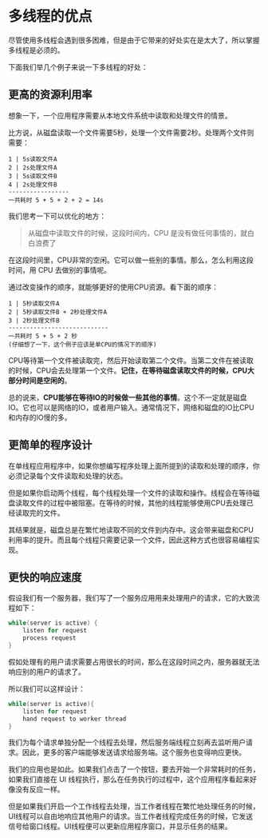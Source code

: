 # 多线程的优点

尽管使用多线程会遇到很多困难，但是由于它带来的好处实在是太大了，所以掌握多线程是必须的。

下面我们举几个例子来说一下多线程的好处：



## 更高的资源利用率

想象一下，一个应用程序需要从本地文件系统中读取和处理文件的情景。

比方说，从磁盘读取一个文件需要5秒，处理一个文件需要2秒。处理两个文件则需要：

```
1 | 5s读取文件A
2 | 2s处理文件A
3 | 5s读取文件B
4 | 2s处理文件B
-----------------
一共耗时 5 + 5 + 2 + 2 = 14s
```

我们思考一下可以优化的地方：

> 从磁盘中读取文件的时候，这段时间内，CPU 是没有做任何事情的，就白白浪费了

在这段时间里，CPU非常的空闲。它可以做一些别的事情。那么，怎么利用这段时间，用 CPU 去做别的事情呢。

通过改变操作的顺序，就能够更好的使用CPU资源。看下面的顺序：

```
1 | 5秒读取文件A
2 | 5秒读取文件B + 2秒处理文件A
3 | 2秒处理文件B
----------------------------
一共耗时 5 + 5 + 2 秒
(仔细想了一下，这个例子应该是单CPU的情况下的顺序)
```

CPU等待第一个文件被读取完，然后开始读取第二个文件。当第二文件在被读取的时候，CPU会去处理第一个文件。**记住，在等待磁盘读取文件的时候，CPU大部分时间是空闲的**。

总的说来，**CPU能够在等待IO的时候做一些其他的事情**。这个不一定就是磁盘IO。它也可以是网络的IO，或者用户输入。通常情况下，网络和磁盘的IO比CPU和内存的IO慢的多。



## 更简单的程序设计

在单线程应用程序中，如果你想编写程序处理上面所提到的读取和处理的顺序，你必须记录每个文件读取和处理的状态。

但是如果你启动两个线程，每个线程处理一个文件的读取和操作。线程会在等待磁盘读取文件的过程中被阻塞。在等待的时候，其他的线程能够使用CPU去处理已经读取完的文件。

其结果就是，磁盘总是在繁忙地读取不同的文件到内存中。这会带来磁盘和CPU利用率的提升。而且每个线程只需要记录一个文件，因此这种方式也很容易编程实现。



## 更快的响应速度

假设我们有一个服务器，我们写了一个服务应用用来处理用户的请求，它的大致流程如下：

```java
while(server is active) {
    listen for request
	process request
}
```

假如处理有的用户请求需要占用很长的时间，那么在这段时间之内，服务器就无法响应别的用户的请求了。

所以我们可以这样设计：

```java
while(server is active){
    listen for request
    hand request to worker thread
}
```

我们为每个请求单独分配一个线程去处理，然后服务端线程立刻再去监听用户请求。因此，更多的客户端能够发送请求给服务端。这个服务也变得响应更快。



我们的应用也是如此。如果我们点击了一个按钮，要去开始一个非常耗时的任务，如果我们直接在 UI 线程执行，那么在任务执行的过程中，这个应用程序看起来好像没有反应一样。

但是如果我们开启一个工作线程去处理，当工作者线程在繁忙地处理任务的时候，UI线程可以自由地响应其他用户的请求。当工作者线程完成任务的时候，它发送信号给窗口线程。UI线程便可以更新应用程序窗口，并显示任务的结果。

